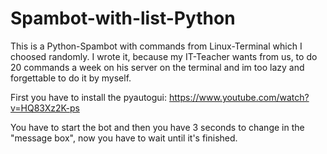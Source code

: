 # Spambot-with-list-Python
This is a Python-Spambot with commands from Linux-Terminal which I choosed randomly. I wrote it, because my IT-Teacher wants from us, to do 20 commands a week on his server on the terminal and im too lazy and forgettable to do it by myself.

First you have to install the pyautogui: https://www.youtube.com/watch?v=HQ83Xz2K-ps

You have to start the bot and then you have 3 seconds to change in the "message box", now you have to wait until it's finished.
